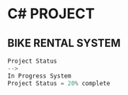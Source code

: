 <h1> C# PROJECT</h1>
<h2> BIKE RENTAL SYSTEM </h2>

```py
Project Status
-->
In Progress System 
Project Status = 20% complete 
```
